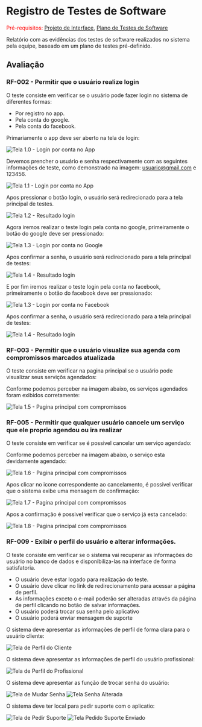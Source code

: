 # Registro de Testes de Software

<span style="color:red">Pré-requisitos: <a href="3-Projeto de Interface.md"> Projeto de Interface</a></span>, <a href="8-Plano de Testes de Software.md"> Plano de Testes de Software</a>

Relatório com as evidências dos testes de software realizados no sistema pela equipe, baseado em um plano de testes pré-definido.

## Avaliação

### RF-002 - Permitir que o usuário realize login

O teste consiste em verificar se o usuário pode fazer login no sistema de diferentes formas:

- Por registro no app.
- Pela conta do google.
- Pela conta do facebook.

Primariamente o app deve ser aberto na tela de login:

![Tela 1.0 - Login por conta no App](img/login_tests_1.jpg)

Devemos prencher o usuário e senha respectivamente com as seguintes informações de teste, como demonstrado na imagem: usuario@gmail.com e 123456.

![Tela 1.1 - Login por conta no App](img/login_tests_2.jpg)

Apos pressionar o botão login, o usuário será redirecionado para a tela principal de testes.

![Tela 1.2 - Resultado login](img/login_tests_3.jpg)

Agora iremos realizar o teste login pela conta no google, primeiramente o botão do google deve ser pressionado:

![Tela 1.3 - Login por conta no Google](img/login_tests_4.jpg)

Apos confirmar a senha, o usuário será redirecionado para a tela principal de testes:

![Tela 1.4 - Resultado login](img/login_tests_3.jpg)

E por fim iremos realizar o teste login pela conta no facebook, primeiramente o botão do facebook deve ser pressionado:

![Tela 1.3 - Login por conta no Facebook](img/login_tests_5.jpg)

Apos confirmar a senha, o usuário será redirecionado para a tela principal de testes:

![Tela 1.4 - Resultado login](img/login_tests_3.jpg)

### RF-003 - Permitir que o usuário visualize sua agenda com compromissos marcados atualizada

O teste consiste em verificar na pagina principal se o usuário pode visualizar seus serviçõs agendados:

Conforme podemos perceber na imagem abaixo, os serviços agendados foram exibidos corretamente:

![Tela 1.5 - Pagina principal com compromissos](img/home-servicos-agendados.png)

### RF-005 - Permitir que qualquer usuário cancele um serviço que ele proprio agendou ou ira realizar

O teste consiste em verificar se é possivel cancelar um serviço agendado:

Conforme podemos perceber na imagem abaixo, o serviço esta devidamente agendado:

![Tela 1.6 - Pagina principal com compromissos](img/home-cancelamento-1.png)

Apos clicar no icone correspondente ao cancelamento, é possivel verificar que o sistema exibe uma mensagem de confirmação:

![Tela 1.7 - Pagina principal com compromissos](img/home-cancelamento-2.png)

Apos a confirmação é possivel verificar que o serviço já esta cancelado:

![Tela 1.8 - Pagina principal com compromissos](img/home-cancelamento-3.png)

### RF-009 - Exibir o perfil do usuário e alterar informações.

O teste consiste em verificar se o sistema vai recuperar as informações do usuário no banco de dados e disponibiliza-las na interface de forma satisfatoria.

- O usuário deve estar logado para realização do teste.
- O usuário deve clicar no link de redirecionamento para acessar a página de perfil.
- As informações exceto o e-mail poderão ser alteradas através da página de perfil clicando no botão de salvar informações. 
- O usuário poderá trocar sua senha pelo aplicativo
- O usuário poderá enviar mensagem de suporte

O sistema deve apresentar as informações de perfil de forma clara para o usuário cliente:

![Tela de Perfil do Cliente ](img/perfil-cliente.png)

O sistema deve apresentar as informações de perfil do usuário profissional:

![Tela de Perfil do Profissional ](img/perfil-profissional.png)

O sistema deve apresentar as função de trocar senha do usuário:

![Tela de Mudar Senha](img/telasenha.png)
![Tela Senha Alterada](img/mudarsenha.png)

O sistema deve ter local para pedir suporte com o aplicatio:

![Tela de Pedir Suporte](img/telasuporte.png)
![Tela Pedido Suporte Enviado](img/suporte.png)



